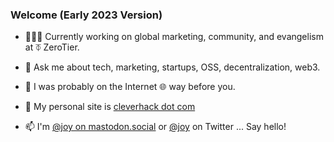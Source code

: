### Welcome (Early 2023 Version)

- 👩🏻‍💻 Currently working on global marketing, community, and evangelism at ⏁ ZeroTier. 

- 💬 Ask me about tech, marketing, startups, OSS, decentralization, web3.

- 📜 I was probably on the Internet 🌐 way before you. 

- 🔗 My personal site is <a rel="me" href="https://cleverhack.com">cleverhack dot com</a>

- 📫 I'm <a rel="me" href="https://mastodon.social/@joy">@joy on mastodon.social</a> or [@joy](https://twitter.com/joy) on Twitter ... Say hello!





<!--
**joylarkin/joylarkin** is a ✨ _special_ ✨ repository because its `README.md` (this file) appears on your GitHub profile.

Here are some ideas to get you started:


-->
